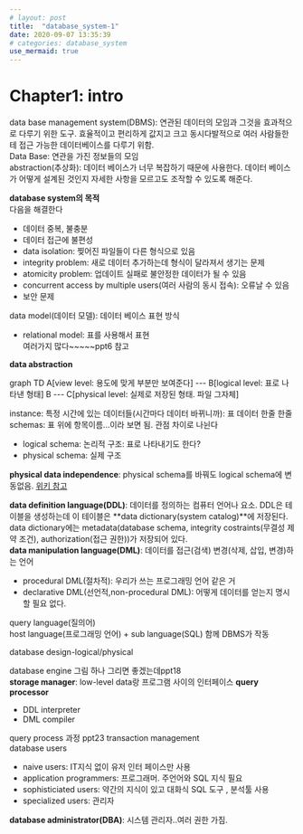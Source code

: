 ```yaml
---
# layout: post
title:  "database_system-1"
date: 2020-09-07 13:35:39
# categories: database_system
use_mermaid: true
---
```

# Chapter1: intro

data base management system(DBMS): 연관된 데이터의 모임과 그것을 효과적으로 다루기 위한 도구. 효율적이고 편리하게 값지고 크고 동시다발적으로 여러 사람들한테 접근 가능한 데이터베이스를 다루기 위함.   
Data Base: 연관을 가진 정보들의 모임   
abstraction(추상화): 데이터 베이스가 너무 복잡하기 때문에 사용한다. 데이터 베이스가 어떻게 설계된 것인지 자세한 사항을 모르고도 조작할 수 있도록 해준다.   

**database system의 목적**   
다음을 해결한다
- 데이터 중복, 불충분
- 데이터 접근에 불편성
- data isolation: 찢어진 파일들이 다른 형식으로 있음
- integrity problem: 새로 데이터 추가하는데 형식이 달라져서 생기는 문제
- atomicity problem: 업데이트 실패로 불안정한 데이터가 될 수 있음
- concurrent access by multiple users(여러 사람의 동시 접속): 오류날 수 있음   
- 보안 문제


data model(데이터 모델): 데이터 베이스 표현 방식   
- relational model: 표를 사용해서 표현   
여러가지 많다~~~~~ppt6 참고   

**data abstraction**   
<div class="mermaid">
    graph TD
        A[view level: 용도에 맞게 부분만 보여준다] --- B[logical level: 표로 나타낸 형태]
        B --- C[physical level: 실제로 저장된 형태. 파일 그자체]
</div>

instance: 특정 시간에 있는 데이터들(시간마다 데이터 바뀌니까): 표 데이터 한줄 한줄
schemas: 표 위에 항목이름...이라 보면 됨. 관점 차이로 나뉜다
- logical schema: 논리적 구조: 표로 나타내기도 한다?
- physical schema: 실제 구조

**physical data independence**: physical schema를 바꿔도 logical schema에 변동없음. [위키 참고][data_independence]      

**data definition language(DDL)**: 데이터를 정의하는 컴퓨터 언어나 요소. DDL은 테이블을 생성하는데 이 테이블은 **data dictionary(system catalog)**에 저장된다.   
data dictionary에는 metadata(database schema, integrity costraints(무결성 제약 조건), authorization(접근 권한))가 저장되어 있다.   
**data manipulation language(DML)**: 데이터를 접근(검색) 변경(삭제, 삽입, 변경)하는 언어   
- procedural DML(절차적): 우리가 쓰는 프로그래밍 언어 같은 거
- declarative DML(선언적,non-procedural DML): 어떻게 데이터를 얻는지 명시할 필요 없다.    

query language(질의어)   
host language(프로그래밍 언어) + sub language(SQL) 함께 DBMS가 작동   

database design-logical/physical   

database engine 그림 하나 그리면 좋겠는데ppt18   
**storage manager**: low-level data랑 프로그램 사이의 인터페이스
**query processor**
- DDL interpreter
- DML compiler   

query process 과정 ppt23
transaction management     
database users
- naive users: IT지식 없이 유저 인터 페이스만 사용
- application programmers: 프로그래머. 주언어와 SQL 지식 필요
- sophisticiated users: 약간의 지식이 있고 대화식 SQL 도구 , 분석툴 사용
- specialized users: 관리자

**database administrator(DBA)**: 시스템 관리자..여러 권한 가짐.

[data_independence]:https://en.wikipedia.org/wiki/Data_independence